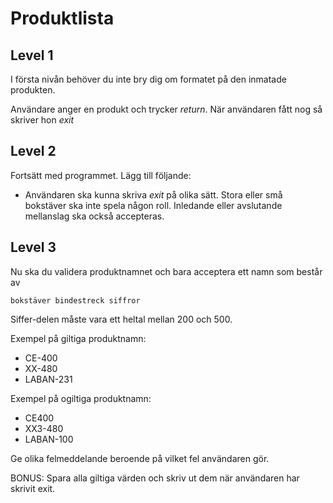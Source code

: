 ﻿# Produktlista




## Level 1

I första nivån behöver du inte bry dig om formatet på den inmatade produkten.

Användare anger en produkt och trycker *return*. När användaren fått nog så skriver hon *exit* 



## Level 2

Fortsätt med programmet. Lägg till följande:
- Användaren ska kunna skriva *exit* på olika sätt. Stora eller små bokstäver ska inte spela någon roll. Inledande eller avslutande mellanslag ska också accepteras.

## Level 3

Nu ska du validera produktnamnet och bara acceptera ett namn som består av 

    bokstäver bindestreck siffror

Siffer-delen måste vara ett heltal mellan 200 och 500.

Exempel på giltiga produktnamn:
- CE-400
- XX-480
- LABAN-231


Exempel på ogiltiga produktnamn:
- CE400
- XX3-480
- LABAN-100

Ge olika felmeddelande beroende på vilket fel användaren gör.



BONUS: Spara alla giltiga värden och skriv ut dem när användaren har skrivit exit.
